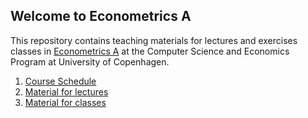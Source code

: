 ## Welcome to Econometrics A

This repository contains teaching materials for lectures and exercises classes in [Econometrics A](https://kurser.ku.dk/course/ndab20005u) at the Computer Science and Economics Program at University of Copenhagen. 

1. [Course Schedule](Course_Schedule.md)
2. [Material for lectures](1_lectures)
3. [Material for classes](2_class)

